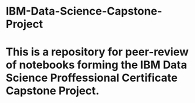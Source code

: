 # IBM-Data-Science-Capstone-Project
# This is a repository for peer-review of notebooks forming the IBM Data Science Proffessional Certificate Capstone Project.
